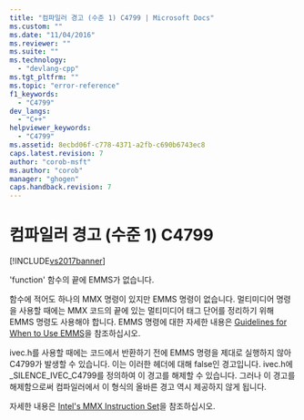 ```yaml
---
title: "컴파일러 경고 (수준 1) C4799 | Microsoft Docs"
ms.custom: ""
ms.date: "11/04/2016"
ms.reviewer: ""
ms.suite: ""
ms.technology: 
  - "devlang-cpp"
ms.tgt_pltfrm: ""
ms.topic: "error-reference"
f1_keywords: 
  - "C4799"
dev_langs: 
  - "C++"
helpviewer_keywords: 
  - "C4799"
ms.assetid: 8ecbd06f-c778-4371-a2fb-c690b6743ec8
caps.latest.revision: 7
author: "corob-msft"
ms.author: "corob"
manager: "ghogen"
caps.handback.revision: 7
---
```

# 컴파일러 경고 (수준 1) C4799
[!INCLUDE[vs2017banner](../../assembler/inline/includes/vs2017banner.md)]

'function' 함수의 끝에 EMMS가 없습니다.  
  
 함수에 적어도 하나의 MMX 명령이 있지만 EMMS 명령이 없습니다.  멀티미디어 명령을 사용할 때에는 MMX 코드의 끝에 있는 멀티미디어 태그 단어를 정리하기 위해 EMMS 명령도 사용해야 합니다.  EMMS 명령에 대한 자세한 내용은 [Guidelines for When to Use EMMS](http://msdn.microsoft.com/ko-kr/a0c3b1e4-01a4-419c-a58f-ff1e97dea7d3)을 참조하십시오.  
  
 ivec.h를 사용할 때에는 코드에서 반환하기 전에 EMMS 명령을 제대로 실행하지 않아 C4799가 발생할 수 있습니다.  이는 이러한 헤더에 대해 false인 경고입니다.  ivec.h에 \_SILENCE\_IVEC\_C4799를 정의하여 이 경고를 해제할 수 있습니다.  그러나 이 경고를 해제함으로써 컴파일러에서 이 형식의 올바른 경고 역시 제공하지 않게 됩니다.  
  
 자세한 내용은 [Intel's MMX Instruction Set](../../assembler/inline/intel-s-mmx-instruction-set.md)을 참조하십시오.